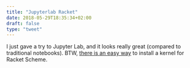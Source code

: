 ```yaml
---
title: "Jupyterlab Racket"
date: 2018-05-29T18:35:34+02:00
draft: false
type: "tweet"
---
```

I just gave a try to Jupyter Lab, and it looks really great (compared to traditional notebooks). BTW, [there is an easy way](https://github.com/rmculpepper/iracket/tree/master) to install a kernel for Racket Scheme.

